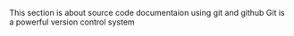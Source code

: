 This section is about source code documentaion using git and github
Git is a powerful version control system
